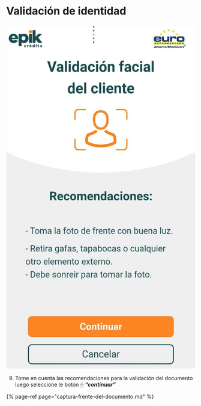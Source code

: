 # Validación de identidad

![](../../.gitbook/assets/whatsapp-image-2021-08-25-at-12.14.10-pm-4-%20%282%29.jpeg)

9.	Tome en cuenta las recomendaciones para la validación del documento luego seleccione le botón 🖱 _**“continuar”**_

{% page-ref page="captura-frente-del-documento.md" %}

